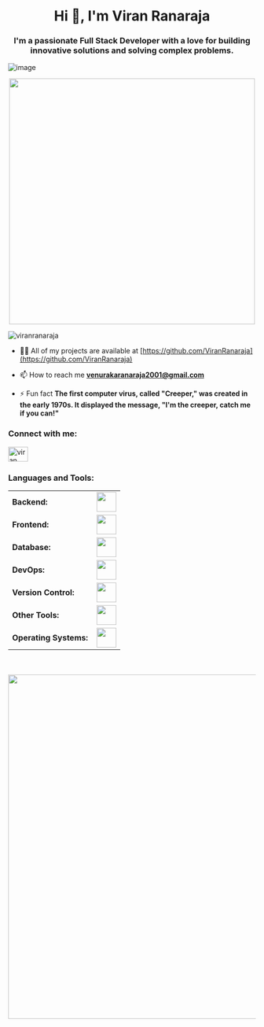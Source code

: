 <h1 align="center">Hi 👋, I'm Viran Ranaraja</h1>
<h3 align="center">I'm a passionate Full Stack Developer with a love for building innovative solutions and solving complex problems.</h3>

<p align="center">
 
![image](https://user-images.githubusercontent.com/61057666/169029838-74df663d-2e62-4d77-bdff-b43f7d63f00f.png)

</p>
<p align="center">

<img src="https://user-images.githubusercontent.com/74038190/212284158-e840e285-664b-44d7-b79b-e264b5e54825.gif" width="500">

</p>

<p align="left"> <img src="https://komarev.com/ghpvc/?username=viranranaraja&label=Profile%20views&color=0e75b6&style=flat" alt="viranranaraja" /> </p>

- 👨‍💻 All of my projects are available at [https://github.com/ViranRanaraja](https://github.com/ViranRanaraja)

- 📫 How to reach me **venurakaranaraja2001@gmail.com**

- ⚡ Fun fact **The first computer virus, called "Creeper," was created in the early 1970s. It displayed the message, "I'm the creeper, catch me if you can!"**

<h3 align="left">Connect with me:</h3>
<p align="left">
<a href="https://www.linkedin.com/in/viran-ranaraja-6064a623a/" target="blank"><img align="center" src="https://skillicons.dev/icons?i=linkedin" alt="viran ranaraja" height="30" width="40" /></a>
</p>

<h3 align="left">Languages and Tools:</h3>

<table align="center">
    <tr>
        <td style="font-weight: bold; padding-right: 10px; vertical-align: center; border: none;">Backend:</td>
        <td><img height="40" src="https://skillicons.dev/icons?i=dotnet,express,flask,fastapi,go,java,nodejs,npm,php,py"/></td>
    </tr>
    <tr>
        <td style="font-weight: bold; padding-right: 10px; vertical-align: center;">Frontend:</td>
        <td><img height="40" src="https://skillicons.dev/icons?i=css,html,js,dart,flutter,react,wordpress"/></td>
    </tr>
    <tr>
        <td style="font-weight: bold; padding-right: 10px; vertical-align: center; border: none;">Database:</td>
        <td><img height="40" src="https://skillicons.dev/icons?i=firebase,mongodb,mysql,postgres"/></td>
    </tr>
    <tr>
        <td style="font-weight: bold; padding-right: 10px; vertical-align: center; border: none;">DevOps:</td>
        <td><img height="40" src="https://skillicons.dev/icons?i=docker,azure,aws"/></td>
    </tr>
    <tr>
        <td style="font-weight: bold; padding-right: 10px; vertical-align: center; border: none;">Version Control:</td>
        <td><img height="40" src="https://skillicons.dev/icons?i=git,github,heroku"/></td>
    </tr>
    <tr>
        <td style="font-weight: bold; padding-right: 10px; vertical-align: center; border: none;">Other Tools:</td>
        <td><img height="40" src="https://skillicons.dev/icons?i=figma,postman,vercel"/></td>
    </tr>
    <tr>
        <td style="font-weight: bold; padding-right: 10px; vertical-align: center; border: none;">Operating Systems:</td>
        <td><img height="40" src="https://skillicons.dev/icons?i=windows,ubuntu"/></td>
    </tr>
</table>
<p align="center">
<br><br>
<img src="https://user-images.githubusercontent.com/74038190/212284136-03988914-d899-44b4-b1d9-4eeccf656e44.gif" width="700">
<br><br>
</p>
